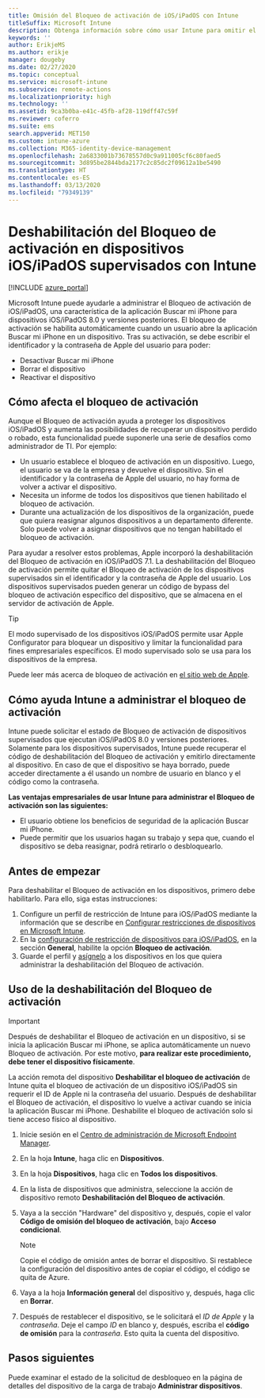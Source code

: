 ```yaml
---
title: Omisión del Bloqueo de activación de iOS/iPadOS con Intune
titleSuffix: Microsoft Intune
description: Obtenga información sobre cómo usar Intune para omitir el Bloqueo de activación de iOS/iPadOS a fin de acceder a los dispositivos bloqueados.
keywords: ''
author: ErikjeMS
ms.author: erikje
manager: dougeby
ms.date: 02/27/2020
ms.topic: conceptual
ms.service: microsoft-intune
ms.subservice: remote-actions
ms.localizationpriority: high
ms.technology: ''
ms.assetid: 9ca3b0ba-e41c-45fb-af28-119dff47c59f
ms.reviewer: coferro
ms.suite: ems
search.appverid: MET150
ms.custom: intune-azure
ms.collection: M365-identity-device-management
ms.openlocfilehash: 2a6833001b73678557d0c9a911005cf6c80faed5
ms.sourcegitcommit: 3d895be2844bda2177c2c85dc2f09612a1be5490
ms.translationtype: HT
ms.contentlocale: es-ES
ms.lasthandoff: 03/13/2020
ms.locfileid: "79349139"
---
```

# <a name="disable-activation-lock-on-supervised-iosipados-devices-with-intune"></a>Deshabilitación del Bloqueo de activación en dispositivos iOS/iPadOS supervisados con Intune


[!INCLUDE [azure_portal](../includes/azure_portal.md)]

Microsoft Intune puede ayudarle a administrar el Bloqueo de activación de iOS/iPadOS, una característica de la aplicación Buscar mi iPhone para dispositivos iOS/iPadOS 8.0 y versiones posteriores. El bloqueo de activación se habilita automáticamente cuando un usuario abre la aplicación Buscar mi iPhone en un dispositivo. Tras su activación, se debe escribir el identificador y la contraseña de Apple del usuario para poder:

- Desactivar Buscar mi iPhone
- Borrar el dispositivo
- Reactivar el dispositivo

## <a name="how-activation-lock-affects-you"></a>Cómo afecta el bloqueo de activación

Aunque el Bloqueo de activación ayuda a proteger los dispositivos iOS/iPadOS y aumenta las posibilidades de recuperar un dispositivo perdido o robado, esta funcionalidad puede suponerle una serie de desafíos como administrador de TI. Por ejemplo:

- Un usuario establece el bloqueo de activación en un dispositivo. Luego, el usuario se va de la empresa y devuelve el dispositivo. Sin el identificador y la contraseña de Apple del usuario, no hay forma de volver a activar el dispositivo.
- Necesita un informe de todos los dispositivos que tienen habilitado el bloqueo de activación.
- Durante una actualización de los dispositivos de la organización, puede que quiera reasignar algunos dispositivos a un departamento diferente. Solo puede volver a asignar dispositivos que no tengan habilitado el bloqueo de activación.

Para ayudar a resolver estos problemas, Apple incorporó la deshabilitación del Bloqueo de activación en iOS/iPadOS 7.1. La deshabilitación del Bloqueo de activación permite quitar el Bloqueo de activación de los dispositivos supervisados sin el identificador y la contraseña de Apple del usuario. Los dispositivos supervisados pueden generar un código de bypass del bloqueo de activación específico del dispositivo, que se almacena en el servidor de activación de Apple.

>[!TIP]
>El modo supervisado de los dispositivos iOS/iPadOS permite usar Apple Configurator para bloquear un dispositivo y limitar la funcionalidad para fines empresariales específicos. El modo supervisado solo se usa para los dispositivos de la empresa.

Puede leer más acerca de bloqueo de activación en [el sitio web de Apple](https://support.apple.com/HT201365).

## <a name="how-intune-helps-you-manage-activation-lock"></a>Cómo ayuda Intune a administrar el bloqueo de activación
Intune puede solicitar el estado de Bloqueo de activación de dispositivos supervisados que ejecutan iOS/iPadOS 8.0 y versiones posteriores. Solamente para los dispositivos supervisados, Intune puede recuperar el código de deshabilitación del Bloqueo de activación y emitirlo directamente al dispositivo. En caso de que el dispositivo se haya borrado, puede acceder directamente a él usando un nombre de usuario en blanco y el código como la contraseña.

**Las ventajas empresariales de usar Intune para administrar el Bloqueo de activación son las siguientes:**

- El usuario obtiene los beneficios de seguridad de la aplicación Buscar mi iPhone.
- Puede permitir que los usuarios hagan su trabajo y sepa que, cuando el dispositivo se deba reasignar, podrá retirarlo o desbloquearlo.

## <a name="before-you-start"></a>Antes de empezar
Para deshabilitar el Bloqueo de activación en los dispositivos, primero debe habilitarlo. Para ello, siga estas instrucciones:

1. Configure un perfil de restricción de Intune para iOS/iPadOS mediante la información que se describe en [Configurar restricciones de dispositivos en Microsoft Intune](../configuration/device-restrictions-configure.md).
2. En la [configuración de restricción de dispositivos para iOS/iPadOS](../configuration/device-restrictions-ios.md), en la sección **General**, habilite la opción **Bloqueo de activación**.
3. Guarde el perfil y [asígnelo](../configuration/device-profile-assign.md) a los dispositivos en los que quiera administrar la deshabilitación del Bloqueo de activación.


## <a name="how-to-use-disable-activation-lock"></a>Uso de la deshabilitación del Bloqueo de activación

>[!IMPORTANT]
>Después de deshabilitar el Bloqueo de activación en un dispositivo, si se inicia la aplicación Buscar mi iPhone, se aplica automáticamente un nuevo Bloqueo de activación. Por este motivo, **para realizar este procedimiento, debe tener el dispositivo físicamente**.

La acción remota del dispositivo **Deshabilitar el bloqueo de activación** de Intune quita el bloqueo de activación de un dispositivo iOS/iPadOS sin requerir el ID de Apple ni la contraseña del usuario. Después de deshabilitar el Bloqueo de activación, el dispositivo lo vuelve a activar cuando se inicia la aplicación Buscar mi iPhone. Deshabilite el bloqueo de activación solo si tiene acceso físico al dispositivo.

1. Inicie sesión en el [Centro de administración de Microsoft Endpoint Manager](https://go.microsoft.com/fwlink/?linkid=2109431).
3. En la hoja **Intune**, haga clic en **Dispositivos**.
4. En la hoja **Dispositivos**, haga clic en **Todos los dispositivos**.
5. En la lista de dispositivos que administra, seleccione la acción de dispositivo remoto **Deshabilitación del Bloqueo de activación**.
6. Vaya a la sección "Hardware" del dispositivo y, después, copie el valor **Código de omisión del bloqueo de activación**, bajo **Acceso condicional**.

    >[!NOTE]
    >Copie el código de omisión antes de borrar el dispositivo. Si restablece la configuración del dispositivo antes de copiar el código, el código se quita de Azure.

7. Vaya a la hoja **Información general** del dispositivo y, después, haga clic en **Borrar**.
8. Después de restablecer el dispositivo, se le solicitará el *ID de Apple* y la *contraseña*. Deje el campo *ID* en blanco y, después, escriba el **código de omisión** para la *contraseña*. Esto quita la cuenta del dispositivo. 


## <a name="next-steps"></a>Pasos siguientes

Puede examinar el estado de la solicitud de desbloqueo en la página de detalles del dispositivo de la carga de trabajo **Administrar dispositivos**.

